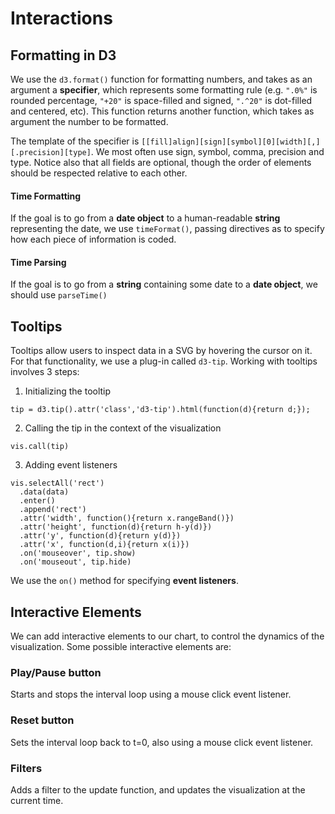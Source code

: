 # Interactions



Formatting in D3
----------------
We use the `d3.format()` function for formatting numbers, and takes as an argument a **specifier**, which represents some formatting rule (e.g. `".0%"` is rounded percentage, `"+20"` is space-filled and signed, `".^20"` is dot-filled and centered, etc).
This function returns another function, which takes as argument the number to be formatted.

The template of the specifier is `[[fill]align][sign][symbol][0][width][,][.precision][type]`. We most often use sign, symbol, comma, precision and type. Notice also that all fields are optional, though the order of elements should be respected relative to each other.

#### Time Formatting
If the goal is to go from a **date object** to a human-readable **string** representing the date, we use `timeFormat()`, passing directives as to specify how each piece of information is coded.

#### Time Parsing
If the goal is to go from a **string** containing some date to a **date object**, we should use `parseTime()`


Tooltips
--------
Tooltips allow users to inspect data in a SVG by hovering the cursor on it.
For that functionality, we use a plug-in called `d3-tip`.
Working with tooltips involves 3 steps:

1. Initializing the tooltip

`tip = d3.tip().attr('class','d3-tip').html(function(d){return d;});`

2. Calling the tip in the context of the visualization

`vis.call(tip)`

3. Adding event listeners
```
vis.selectAll('rect')
  .data(data)
  .enter()
  .append('rect')
  .attr('width', function(){return x.rangeBand()})
  .attr('height', function(d){return h-y(d)})
  .attr('y', function(d){return y(d)})
  .attr('x', function(d,i){return x(i)})
  .on('mouseover', tip.show)
  .on('mouseout', tip.hide)
```

We use the `on()` method for specifying **event listeners**.

Interactive Elements
--------------------
We can add interactive elements to our chart, to control the dynamics of the visualization. 
Some possible interactive elements are:

### Play/Pause button
Starts and stops the interval loop using a mouse click event listener.

### Reset button
Sets the interval loop back to t=0, also using a mouse click event listener.

### Filters
Adds a filter to the update function, and updates the visualization at the current time.
